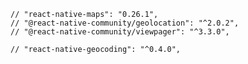 
    // "react-native-maps": "0.26.1",
    // "@react-native-community/geolocation": "^2.0.2",
    // "@react-native-community/viewpager": "^3.3.0",

    // "react-native-geocoding": "^0.4.0",